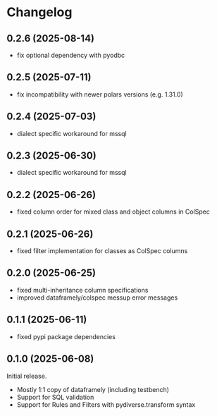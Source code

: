 # Changelog

## 0.2.6 (2025-08-14)
- fix optional dependency with pyodbc

## 0.2.5 (2025-07-11)
- fix incompatibility with newer polars versions (e.g. 1.31.0)

## 0.2.4 (2025-07-03)
- dialect specific workaround for mssql

## 0.2.3 (2025-06-30)
- dialect specific workaround for mssql

## 0.2.2 (2025-06-26)
- fixed column order for mixed class and object columns in ColSpec

## 0.2.1 (2025-06-26)
- fixed filter implementation for classes as ColSpec columns

## 0.2.0 (2025-06-25)
- fixed multi-inheritance column specifications
- improved dataframely/colspec messup error messages

## 0.1.1 (2025-06-11)
- fixed pypi package dependencies

## 0.1.0 (2025-06-08)
Initial release.

- Mostly 1:1 copy of dataframely (including testbench)
- Support for SQL validation
- Support for Rules and Filters with pydiverse.transform syntax
